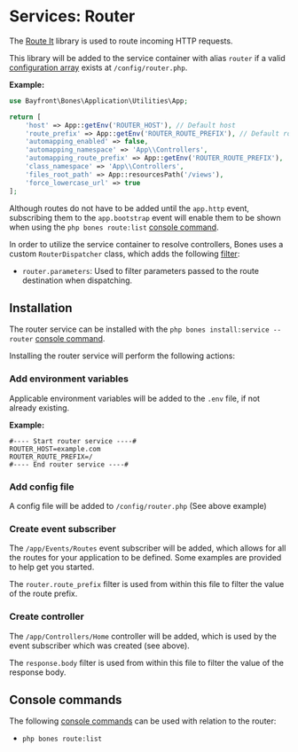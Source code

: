 # Services: Router

The [Route It](https://github.com/bayfrontmedia/route-it) library is used to route incoming HTTP requests.

This library will be added to the service container with alias `router` if a valid 
[configuration array](https://github.com/bayfrontmedia/route-it#usage) exists at `/config/router.php`.

**Example:**

```php
use Bayfront\Bones\Application\Utilities\App;

return [
    'host' => App::getEnv('ROUTER_HOST'), // Default host
    'route_prefix' => App::getEnv('ROUTER_ROUTE_PREFIX'), // Default route prefix
    'automapping_enabled' => false,
    'automapping_namespace' => 'App\\Controllers',
    'automapping_route_prefix' => App::getEnv('ROUTER_ROUTE_PREFIX'),
    'class_namespace' => 'App\\Controllers',
    'files_root_path' => App::resourcesPath('/views'),
    'force_lowercase_url' => true
];
```

Although routes do not have to be added until the `app.http` event,
subscribing them to the `app.bootstrap` event will enable them to be shown when using the `php bones route:list` [console command](#console-commands).

In order to utilize the service container to resolve controllers, Bones uses a custom `RouterDispatcher` class,
which adds the following [filter](filters.md):

- `router.parameters`: Used to filter parameters passed to the route destination when dispatching.

## Installation

The router service can be installed with the `php bones install:service --router` [console command](../usage/console.md).

Installing the router service will perform the following actions:

### Add environment variables

Applicable environment variables will be added to the `.env` file, if not already existing.

**Example:**

```dotenv
#---- Start router service ----#
ROUTER_HOST=example.com
ROUTER_ROUTE_PREFIX=/
#---- End router service ----#
```

### Add config file

A config file will be added to `/config/router.php` (See above example)

### Create event subscriber

The `/app/Events/Routes` event subscriber will be added, 
which allows for all the routes for your application to be defined.
Some examples are provided to help get you started.

The `router.route_prefix` filter is used from within this file to filter the value of the route prefix.

### Create controller

The `/app/Controllers/Home` controller will be added, which is used by the event subscriber which was created (see above).

The `response.body` filter is used from within this file to filter the value of the response body.

## Console commands

The following [console commands](../usage/console.md) can be used with relation to the router:

- `php bones route:list`